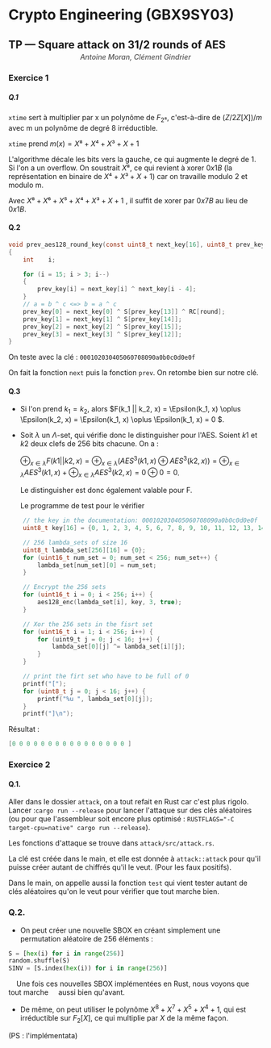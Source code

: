 # Crypto Engineering (GBX9SY03)

## TP — Square attack on 31/2 rounds of AES

<p style="text-align:center; font-style:italic; margin-top:-1em; font-weight:500; color:#555/*; font-size: 1.2em*/"> Antoine Moran, Clément Gindrier</p>

### Exercice 1

##### Q.1

`xtime` sert à multiplier par x un polynôme de $F_{2⁸}$, c'est-à-dire de $(Z/2Z[X])/m$ avec m un polynôme de degré 8 irréductible.

`xtime` prend $m(x) = X⁸ + X⁴ + X³ + X + 1$

L'algorithme décale les bits vers la gauche, ce qui augmente le degré de 1. Si l'on a un overflow. On soustrait $X⁸$, ce qui revient à xorer $0x1B$ (la représentation en binaire de $X⁴ + X³ + X + 1$) car on travaille modulo 2 et modulo m.

Avec $X⁸ + X⁶ + X⁵ + X⁴ + X³ + X + 1$ , il suffit de xorer par $0x7B$  au lieu de $0x1B$.

#### Q.2

```c
void prev_aes128_round_key(const uint8_t next_key[16], uint8_t prev_key[16], int round)
{
    int    i;

    for (i = 15; i > 3; i--)
    {
        prev_key[i] = next_key[i] ^ next_key[i - 4];
    } 
    // a = b ^ c <=> b = a ^ c
    prev_key[0] = next_key[0] ^ S[prev_key[13]] ^ RC[round];
    prev_key[1] = next_key[1] ^ S[prev_key[14]];
    prev_key[2] = next_key[2] ^ S[prev_key[15]];
    prev_key[3] = next_key[3] ^ S[prev_key[12]];
}
```

On teste avec la clé : `000102030405060708090a0b0c0d0e0f`

On fait la fonction `next` puis la fonction `prev`. On retombe bien sur notre clé.

#### Q.3

- Si l'on prend $k_1 = k_2$, alors  $F(k_1 || k_2, x) = \Epsilon(k_1, x) \oplus \Epsilon(k_2, x) = \Epsilon(k_1, x) \oplus \Epsilon(k_1, x) = 0 $.

- Soit $\lambda$ un $\Lambda$-set, qui vérifie donc le distinguisher pour l'AES. Soient $k1$ et $k2$  deux clefs de 256 bits chacune. On a :
  
  $\oplus_{x \in \lambda} F(k1 || k2, x) = \oplus_{x \in \lambda} (AES^3(k1, x) \oplus AES^3(k2, x)) = \oplus_{x \in \lambda} AES^3(k1, x) + \oplus_{x \in \lambda} AES^3(k2, x) = 0 \oplus 0 = 0$.
  
  Le distinguisher est donc également valable pour F. 
  
  Le programme de test pour le vérifier

```c
    // the key in the documentation: 000102030405060708090a0b0c0d0e0f
    uint8_t key[16] = {0, 1, 2, 3, 4, 5, 6, 7, 8, 9, 10, 11, 12, 13, 14, 15};

    // 256 lambda_sets of size 16
    uint8_t lambda_set[256][16] = {0};
    for (uint16_t num_set = 0; num_set < 256; num_set++) {
        lambda_set[num_set][0] = num_set;
    }

    // Encrypt the 256 sets
    for (uint16_t i = 0; i < 256; i++) {
        aes128_enc(lambda_set[i], key, 3, true);
    }

    // Xor the 256 sets in the fisrt set
    for (uint16_t i = 1; i < 256; i++) {
        for (uint9_t j = 0; j < 16; j++) {
            lambda_set[0][j] ^= lambda_set[i][j];
        }
    }

    // print the firt set who have to be full of 0
    printf("[");
    for (uint8_t j = 0; j < 16; j++) {
        printf("%u ", lambda_set[0][j]);
    }
    printf("]\n");
```

Résultat :

```c
[0 0 0 0 0 0 0 0 0 0 0 0 0 0 0 0 ]
```

### Exercice 2

#### Q.1.

Aller dans le dossier `attack`, on a tout refait en Rust car c'est plus rigolo. Lancer :`cargo run --release` pour lancer l'attaque sur des clés aléatoires (ou pour que l'assembleur soit encore plus optimisé : `RUSTFLAGS="-C target-cpu=native" cargo run --release`).

Les fonctions d'attaque se trouve dans `attack/src/attack.rs`.

La clé est créée dans le main, et elle est donnée à `attack::attack` pour qu'il puisse créer autant de chiffrés qu'il le veut. (Pour les faux positifs).

Dans le main, on appelle aussi la fonction `test` qui vient tester autant de clés aléatoires qu'on le veut pour vérifier que tout marche bien.

### Q.2.

- On peut créer une nouvelle SBOX en créant simplement une permutation aléatoire de 256 éléments :

```python
S = [hex(i) for i in range(256)]
random.shuffle(S)
SINV = [S.index(hex(i)) for i in range(256)]
```

    Une fois ces nouvelles SBOX implémentées en Rust, nous voyons que tout marche     aussi bien qu'avant.

- De même, on peut utiliser le polynôme $X^8 + X^7 + X^5 + X^4 + 1$, qui est irréductible sur $F_2[X]$, ce qui multiplie par $X$ de la même façon.

(PS : l'implémentata)
